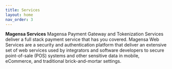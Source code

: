 ```yaml
---
title: Services
layout: home
nav_order: 3
---
```




**Magensa Services**
Magensa Payment Gateway and Tokenization Services deliver a full stack payment service that has you covered. Magensa Web Services are a security and authentication platform that deliver an extensive set of web services used by integrators and software developers to secure point-of-sale (POS) systems and other sensitive data in mobile, eCommerce, and traditional brick-and-mortar settings.